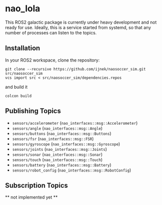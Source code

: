# nao_lola

This ROS2 galactic package is currently under heavy development and not ready for use.
Ideally, this is a service started from systemd, so that any number of processes can listen to the topics.

## Installation

In your ROS2 workspace, clone the repository:
```
git clone --recursive https://github.com/ijnek/naosoccer_sim.git src/naosoccer_sim
vcs import src < src/naosoccer_sim/dependencies.repos
```

and build it
```
colcon build
```


## Publishing Topics

* `sensors/accelerometer` (`nao_interfaces::msg::Accelerometer`)
* `sensors/angle` (`nao_interfaces::msg::Angle`)
* `sensors/buttons` (`nao_interfaces::msg::Buttons`)
* `sensors/fsr` (`nao_interfaces::msg::FSR`)
* `sensors/gyroscope` (`nao_interfaces::msg::Gyroscope`)
* `sensors/joints` (`nao_interfaces::msg::Joints`)
* `sensors/sonar` (`nao_interfaces::msg::Sonar`)
* `sensors/touch` (`nao_interfaces::msg::Touch`)
* `sensors/battery` (`nao_interfaces::msg::Battery`)
* `sensors/robot_config` (`nao_interfaces::msg::RobotConfig`)

## Subscription Topics

** not implemented yet **

